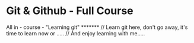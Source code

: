 # Git & Github - Full Course


All in - course - "Learning git" *******
// Learn git here, don't go away, it's time to learn now or .....
// And enjoy learning with me.....
